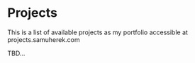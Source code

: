 # Projects 

This is a list of available projects as my portfolio accessible at projects.samuherek.com

TBD...

<!-- PROJECTS_START -->
<!-- PROJECTS_END -->
